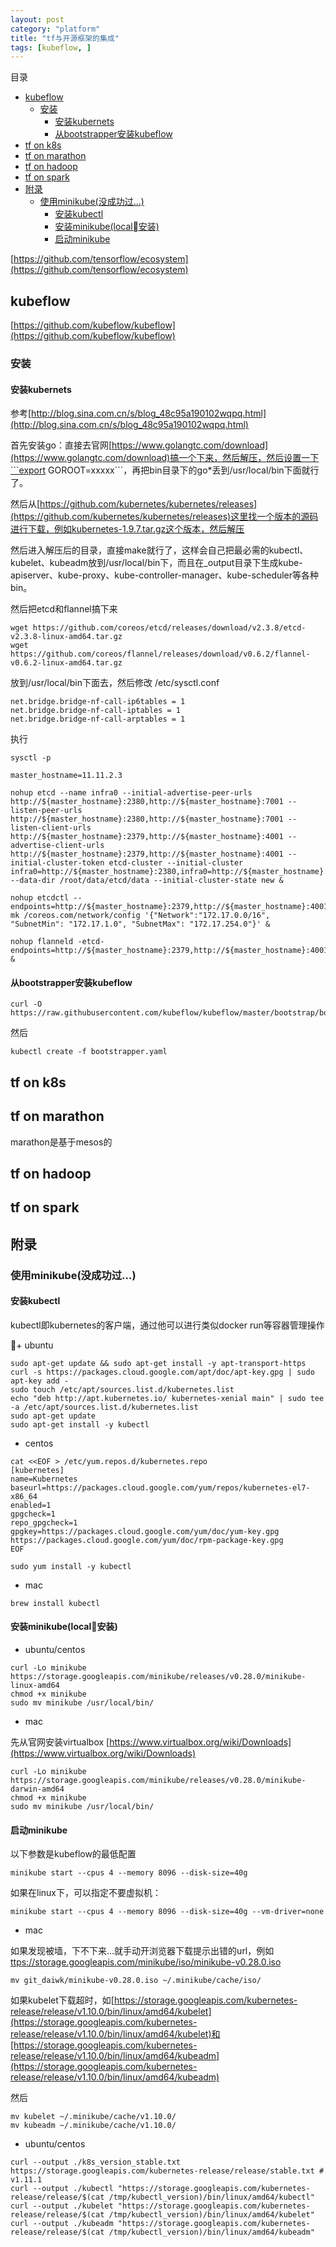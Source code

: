 ```yaml
---
layout: post
category: "platform"
title: "tf与开源框架的集成"
tags: [kubeflow, ]
---
```


目录

<!-- TOC -->

- [kubeflow](#kubeflow)
  - [安装](#%E5%AE%89%E8%A3%85)
    - [安装kubernets](#%E5%AE%89%E8%A3%85kubernets)
    - [从bootstrapper安装kubeflow](#%E4%BB%8Ebootstrapper%E5%AE%89%E8%A3%85kubeflow)
- [tf on k8s](#tf-on-k8s)
- [tf on marathon](#tf-on-marathon)
- [tf on hadoop](#tf-on-hadoop)
- [tf on spark](#tf-on-spark)
- [附录](#%E9%99%84%E5%BD%95)
  - [使用minikube(没成功过…)](#%E4%BD%BF%E7%94%A8minikube%E6%B2%A1%E6%88%90%E5%8A%9F%E8%BF%87%E2%80%A6)
    - [安装kubectl](#%E5%AE%89%E8%A3%85kubectl)
    - [安装minikube(local安装)](#%E5%AE%89%E8%A3%85minikubelocal%08%E5%AE%89%E8%A3%85)
    - [启动minikube](#%E5%90%AF%E5%8A%A8minikube)

<!-- /TOC -->


[https://github.com/tensorflow/ecosystem](https://github.com/tensorflow/ecosystem)


## kubeflow

[https://github.com/kubeflow/kubeflow](https://github.com/kubeflow/kubeflow)

### 安装

#### 安装kubernets

参考[http://blog.sina.com.cn/s/blog_48c95a190102wqpq.html](http://blog.sina.com.cn/s/blog_48c95a190102wqpq.html)

首先安装go：直接去官网[https://www.golangtc.com/download](https://www.golangtc.com/download)搞一个下来，然后解压，然后设置一下```export GOROOT=xxxxx```，再把bin目录下的go*丢到/usr/local/bin下面就行了。

然后从[https://github.com/kubernetes/kubernetes/releases](https://github.com/kubernetes/kubernetes/releases)这里找一个版本的源码进行下载，例如kubernetes-1.9.7.tar.gz这个版本，然后解压

然后进入解压后的目录，直接make就行了，这样会自己把最必需的kubectl、kubelet、kubeadm放到/usr/local/bin下，而且在_output目录下生成kube-apiserver、kube-proxy、kube-controller-manager、kube-scheduler等各种bin。

然后把etcd和flannel搞下来

```shell
wget https://github.com/coreos/etcd/releases/download/v2.3.8/etcd-v2.3.8-linux-amd64.tar.gz
wget https://github.com/coreos/flannel/releases/download/v0.6.2/flannel-v0.6.2-linux-amd64.tar.gz
```

放到/usr/local/bin下面去，然后修改 /etc/sysctl.conf

```shell
net.bridge.bridge-nf-call-ip6tables = 1
net.bridge.bridge-nf-call-iptables = 1
net.bridge.bridge-nf-call-arptables = 1
```

执行 

```shell
sysctl -p
```

```shell
master_hostname=11.11.2.3

nohup etcd --name infra0 --initial-advertise-peer-urls http://${master_hostname}:2380,http://${master_hostname}:7001 --listen-peer-urls http://${master_hostname}:2380,http://${master_hostname}:7001 --listen-client-urls http://${master_hostname}:2379,http://${master_hostname}:4001 --advertise-client-urls http://${master_hostname}:2379,http://${master_hostname}:4001 --initial-cluster-token etcd-cluster --initial-cluster infra0=http://${master_hostname}:2380,infra0=http://${master_hostname}:7001 --data-dir /root/data/etcd/data --initial-cluster-state new &

nohup etcdctl --endpoints=http://${master_hostname}:2379,http://${master_hostname}:4001 mk /coreos.com/network/config '{"Network":"172.17.0.0/16", "SubnetMin": "172.17.1.0", "SubnetMax": "172.17.254.0"}' &

nohup flanneld -etcd-endpoints=http://${master_hostname}:2379,http://${master_hostname}:4001 &
```

#### 从bootstrapper安装kubeflow

```shell
curl -O https://raw.githubusercontent.com/kubeflow/kubeflow/master/bootstrap/bootstrapper.yaml
```

然后

```shell
kubectl create -f bootstrapper.yaml
```

## tf on k8s

## tf on marathon

marathon是基于mesos的

## tf on hadoop

## tf on spark


## 附录

### 使用minikube(没成功过…)

#### 安装kubectl

kubectl即kubernetes的客户端，通过他可以进行类似docker run等容器管理操作

+ ubuntu

```shell
sudo apt-get update && sudo apt-get install -y apt-transport-https
curl -s https://packages.cloud.google.com/apt/doc/apt-key.gpg | sudo apt-key add -
sudo touch /etc/apt/sources.list.d/kubernetes.list
echo "deb http://apt.kubernetes.io/ kubernetes-xenial main" | sudo tee -a /etc/apt/sources.list.d/kubernetes.list
sudo apt-get update
sudo apt-get install -y kubectl
```

+ centos

```shell
cat <<EOF > /etc/yum.repos.d/kubernetes.repo
[kubernetes]
name=Kubernetes
baseurl=https://packages.cloud.google.com/yum/repos/kubernetes-el7-x86_64
enabled=1
gpgcheck=1
repo_gpgcheck=1
gpgkey=https://packages.cloud.google.com/yum/doc/yum-key.gpg https://packages.cloud.google.com/yum/doc/rpm-package-key.gpg
EOF

sudo yum install -y kubectl
```

+ mac

```shell
brew install kubectl
```

#### 安装minikube(local安装)

+ ubuntu/centos

```shell
curl -Lo minikube https://storage.googleapis.com/minikube/releases/v0.28.0/minikube-linux-amd64
chmod +x minikube
sudo mv minikube /usr/local/bin/
```

+ mac

先从官网安装virtualbox [https://www.virtualbox.org/wiki/Downloads](https://www.virtualbox.org/wiki/Downloads)

```shell
curl -Lo minikube https://storage.googleapis.com/minikube/releases/v0.28.0/minikube-darwin-amd64
chmod +x minikube
sudo mv minikube /usr/local/bin/
```

#### 启动minikube

以下参数是kubeflow的最低配置

```shell
minikube start --cpus 4 --memory 8096 --disk-size=40g 
```

如果在linux下，可以指定不要虚拟机：

```shell
minikube start --cpus 4 --memory 8096 --disk-size=40g --vm-driver=none
```

+ mac

如果发现被墙，下不下来…就手动开浏览器下载提示出错的url，例如[ttps://storage.googleapis.com/minikube/iso/minikube-v0.28.0.iso](ttps://storage.googleapis.com/minikube/iso/minikube-v0.28.0.iso)

```
mv git_daiwk/minikube-v0.28.0.iso ~/.minikube/cache/iso/
```

如果kubelet下载超时，如[https://storage.googleapis.com/kubernetes-release/release/v1.10.0/bin/linux/amd64/kubelet](https://storage.googleapis.com/kubernetes-release/release/v1.10.0/bin/linux/amd64/kubelet)和[https://storage.googleapis.com/kubernetes-release/release/v1.10.0/bin/linux/amd64/kubeadm](https://storage.googleapis.com/kubernetes-release/release/v1.10.0/bin/linux/amd64/kubeadm)

然后

```shell
mv kubelet ~/.minikube/cache/v1.10.0/
mv kubeadm ~/.minikube/cache/v1.10.0/
```

+ ubuntu/centos

```shell 
curl --output ./k8s_version_stable.txt https://storage.googleapis.com/kubernetes-release/release/stable.txt # v1.11.1
curl --output ./kubectl "https://storage.googleapis.com/kubernetes-release/release/$(cat /tmp/kubectl_version)/bin/linux/amd64/kubectl"
curl --output ./kubelet "https://storage.googleapis.com/kubernetes-release/release/$(cat /tmp/kubectl_version)/bin/linux/amd64/kubelet"
curl --output ./kubeadm "https://storage.googleapis.com/kubernetes-release/release/$(cat /tmp/kubectl_version)/bin/linux/amd64/kubeadm"
```